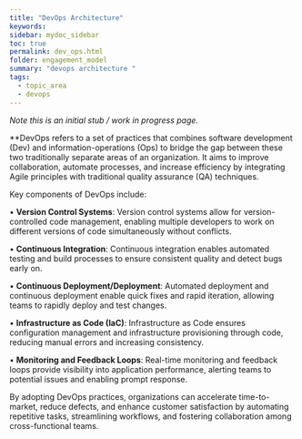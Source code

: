 ```yaml
---
title: "DevOps Architecture"
keywords: 
sidebar: mydoc_sidebar
toc: true
permalink: dev_ops.html
folder: engagement_model
summary: "devops architecture "
tags: 
  - topic_area
  - devops
---
```


*Note this is an initial stub / work in progress page.*


**DevOps refers to a set of practices that combines software development (Dev) and information-operations (Ops) to bridge the gap between these two traditionally separate areas of an organization. It aims to improve collaboration, automate processes, and increase efficiency by integrating Agile principles with traditional quality assurance (QA) techniques.

Key components of DevOps include:

• **Version Control Systems**: Version control systems allow for version-controlled code management, enabling multiple developers to work on different versions of code simultaneously without conflicts.

• **Continuous Integration**: Continuous integration enables automated testing and build processes to ensure consistent quality and detect bugs early on.

• **Continuous Deployment/Deployment**: Automated deployment and continuous deployment enable quick fixes and rapid iteration, allowing teams to rapidly deploy and test changes.

• **Infrastructure as Code (IaC)**: Infrastructure as Code ensures configuration management and infrastructure provisioning through code, reducing manual errors and increasing consistency.

• **Monitoring and Feedback Loops**: Real-time monitoring and feedback loops provide visibility into application performance, alerting teams to potential issues and enabling prompt response.

By adopting DevOps practices, organizations can accelerate time-to-market, reduce defects, and enhance customer satisfaction by automating repetitive tasks, streamlining workflows, and fostering collaboration among cross-functional teams.
